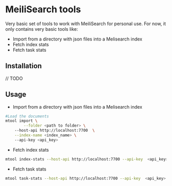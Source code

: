 # MeiliSearch tools

Very basic set of tools to work with MeiliSearch for personal use.
For now, it only contains very basic tools like:
- Import from a directory with json files into a Melisearch index
- Fetch index stats
- Fetch task stats

## Installation

// TODO

## Usage

* Import from a directory with json files into a Melisearch index

```bash
#Load the documents
mtool import \
		--folder <path to folder> \ 
    --host-api http://localhost:7700  \
    --index-name <index_name> \ 
    --api-key <api_key>
```

* Fetch index stats

```bash
mtool index-stats --host-api http://localhost:7700 --api-key  <api_key>

```

* Fetch task stats

```bash
mtool task-stats --host-api http://localhost:7700 --api-key  <api_key>

```